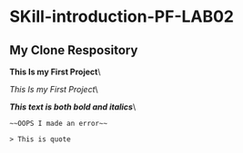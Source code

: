 # SKill-introduction-PF-LAB02
## My Clone Respository
**This Is my First Project**\

*This Is my First Project*\

***This text is both bold and italics***\
```
~~OOPS I made an error~~

> This is quote
```
